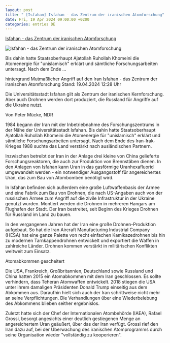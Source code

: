 ```yaml
---
layout: post
title: " [Isfahan] Isfahan - das Zentrum der iranischen Atomforschung"
date: Fri, 19 Apr 2024 09:00:00 +0200
categories: entries DE
---
```

[Isfahan - das Zentrum der iranischen Atomforschung](https://www.tagesschau.de/ausland/asien/isfahan-atomanlage-iran-100.html)

![Isfahan - das Zentrum der iranischen Atomforschung](https://images.tagesschau.de/image/d99fc663-973d-4bd6-8aac-dc09cda0eb52/AAABjvWPCWQ/AAABjcWen7M/16x9-1280/iran-uran-103.jpg)

Bis dahin hatte Staatsoberhaupt Ajatollah Ruhollah Khomeini die Atomenergie für "unislamisch" erklärt und sämtliche Forschungsarbeiten untersagt. Nach dem Ende ...

hintergrund Mutmaßlicher Angriff auf den Iran Isfahan - das Zentrum der iranischen Atomforschung Stand: 19.04.2024 12:28 Uhr

Die Universitätsstadt Isfahan gilt als Zentrum der iranischen Kernforschung. Aber auch Drohnen werden dort produziert, die Russland für Angriffe auf die Ukraine nutzt.

Von Peter Mücke, NDR

1984 begann der Iran mit der Inbetriebnahme des Forschungszentrums in der Nähe der Universitätsstadt Isfahan. Bis dahin hatte Staatsoberhaupt Ajatollah Ruhollah Khomeini die Atomenergie für "unislamisch" erklärt und sämtliche Forschungsarbeiten untersagt. Nach dem Ende des Iran-Irak-Krieges 1988 suchte das Land verstärkt nach ausländischen Partnern.

Inzwischen betreibt der Iran in der Anlage drei kleine von China gelieferte Forschungsreaktoren, die auch zur Produktion von Brennstäben dienen. In den Anlagen von Isfahan kann Uran in das gasförmige Uranhexafluorid umgewandelt werden - ein notwendiger Ausgangsstoff für angereichertes Uran, das zum Bau von Atombomben benötigt wird.

In Isfahan befinden sich außerdem eine große Luftwaffenbasis der Armee und eine Fabrik zum Bau von Drohnen, die nach US-Angaben auch von der russischen Armee zum Angriff auf die zivile Infrastruktur in der Ukraine genutzt wurden. Montiert werden die Drohnen in mehreren Hangars am Flughafen der Stadt. Der Iran bestreitet, seit Beginn des Krieges Drohnen für Russland im Land zu bauen.

In den vergangenen Jahren hat der Iran eine große Drohnen-Produktion aufgebaut. So hat die Iran Aircraft Manufacturing Industrial Company (HESA) hat eine ganze Palette von recht einfachen Kamikazedrohnen bis hin zu modernen Tarnkappendrohnen entwickelt und exportiert die Waffen in zahlreiche Länder. Drohnen kommen verstärkt in militärischen Konflikten weltweit zum Einsatz.

Atomabkommen gescheitert

Die USA, Frankreich, Großbritannien, Deutschland sowie Russland und China hatten 2015 ein Atomabkommen mit dem Iran geschlossen. Es sollte verhindern, dass Teheran Atomwaffen entwickelt. 2018 stiegen die USA unter ihrem damaligen Präsidenten Donald Trump einseitig aus dem Abkommen aus. Daraufhin hielt sich auch der Iran schrittweise nicht mehr an seine Verpflichtungen. Die Verhandlungen über eine Wiederbelebung des Abkommens blieben seither ergebnislos.

Zuletzt hatte sich der Chef der Internationalen Atombehörde (IAEA), Rafael Grossi, besorgt angesichts einer deutlich gestiegenen Menge an angereichertem Uran geäußert, über das der Iran verfügt. Grossi rief den Iran dazu auf, bei der Überwachung des iranischen Atomprogramms durch seine Organisation wieder "vollständig zu kooperieren".

